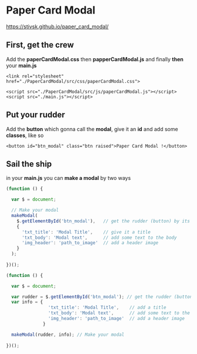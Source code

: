 # Paper Card Modal
https://stivsk.github.io/paper_card_modal/
## First, get the crew
Add the <b>paperCardModal.css</b> then <b>papperCardModal.js</b> and finally <b>then</b> your <b>main.js</b>
<html lang="en">
<body>


	<link rel="stylesheet" href="./PaperCardModal/src/css/paperCardModal.css">
</body>
</html>

<html lang="en">
<body>


	<script src="./PaperCardModal/src/js/paperCardModal.js"></script>
	<script src="./main.js"></script>
</body>
</html>

## Put your rudder
Add the <b>button</b> which gonna call the <b>modal</b>, give it an <b>id</b> and add some <b>classes</b>, like so
<html lang="en">
<body>
	
	<button id="btn_modal" class="btn raised">Paper Card Modal !</button>

</body>
</html>

## Sail the ship
in your <b>main.js</b> you can <b>make a modal</b> by two ways
```javascript
(function () {

  var $ = document;

  // Make your modal
  makeModal(
    $.getElementById('btn_modal'),   // get the rudder (button) by its id
    {
      'txt_title': 'Modal Title',    // give it a title
      'txt_body': 'Modal text',      // add some text to the body
      'img_header': 'path_to_image'  // add a header image
    }
  );
  
})();
```
```javascript
(function () {

  var $ = document;

  var rudder = $.getElementById('btn_modal'); // get the rudder (button) by its id
  var info = {
                'txt_title': 'Modal Title',    // add a title
                'txt_body': 'Modal text',      // add some text to the body
                'img_header': 'path_to_image'  // add a header image
              }

  makeModal(rudder, info); // Make your modal
  
})();
```
